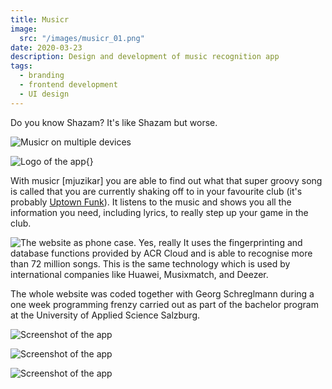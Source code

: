 ```yaml
---
title: Musicr
image:
  src: "/images/musicr_01.png"
date: 2020-03-23
description: Design and development of music recognition app
tags:
  - branding
  - frontend development
  - UI design
---
```


Do you know Shazam? It's like Shazam but worse.

![Musicr on multiple devices](/images/musicr_02.png)

![Logo of the app](/images/musicr_7.png){}

With musicr \[mjuzikar\] you are able to find out what that super groovy song is called that you are currently shaking off to in your favourite club (it's probably [Uptown Funk](https://www.youtube.com/watch?v=dQw4w9WgXcQ)). It listens to the music and shows you all the information you need, including lyrics, to really step up your game in the club.

![The website as phone case. Yes, really](/images/musicr_3.png)
It uses the fingerprinting and database functions provided by ACR Cloud and is able to recognise more than 72 million songs. This is the same technology which is used by international companies like Huawei, Musixmatch, and Deezer.

The whole website was coded together with Georg Schreglmann during a one week programming frenzy carried out as part of the bachelor program at the University of Applied Science Salzburg.

![Screenshot of the app](/images/musicr_4.png)

![Screenshot of the app](/images/musicr_5.png)

![Screenshot of the app](/images/musicr_6.png)
